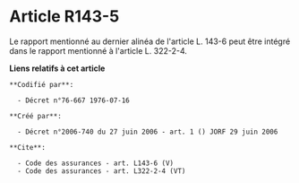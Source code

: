 # Article R143-5

Le rapport mentionné au dernier alinéa de l'article L. 143-6 peut être intégré dans le rapport mentionné à l'article L.
322-2-4.

**Liens relatifs à cet article**

	**Codifié par**:

	  - Décret n°76-667 1976-07-16

	**Créé par**:

	  - Décret n°2006-740 du 27 juin 2006 - art. 1 () JORF 29 juin 2006

	**Cite**:

	  - Code des assurances - art. L143-6 (V)
	  - Code des assurances - art. L322-2-4 (VT)
